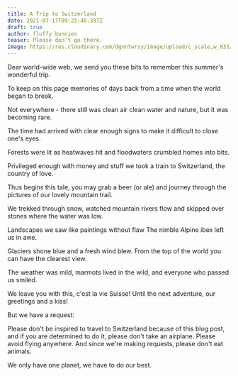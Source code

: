 ```yaml
---
title: A Trip to Switzerland
date: 2021-07-17T09:25:40.397Z
draft: true
author: fluffy bunnies
teaser: Please don't go there.
image: https://res.cloudinary.com/dgnntwrsy/image/upload/c_scale,w_833/v1626514135/PXL_20210709_095303089.MP_uvvxg4.jpg
---
```

Dear world-wide web,
we send you these bits
to remember this summer's wonderful trip.

To keep on this page
memories of days 
back from a time when the world began to break. 

Not everywhere -
there still was clean air
clean water and nature, but it was becoming rare.

The time had arrived
with clear enough signs
to make it difficult to close one's eyes.

Forests were lit
as heatwaves hit
and floodwaters crumbled homes into bits.

Privileged enough
with money and stuff
we took a train to Switzerland, the country of love.

Thus begins this tale,
you may grab a beer (or ale)
and journey through the pictures of our lovely mountain trail.

We trekked through snow,
watched mountain rivers flow
and skipped over stones where the water was low.

Landscapes we saw
like paintings without flaw
The nimble Alpine ibex left us in awe.

Glaciers shone blue
and a fresh wind blew.
From the top of the world you can have the clearest view.

The weather was mild, 
marmots lived in the wild,
and everyone who passed us smiled.

We leave you with this,
c'est la vie Suisse!
Until the next adventure, our greetings and a kiss!

But we have a request:

Please don't be inspired to travel to Switzerland because of this blog post, and if you are determined to do it, please don't take an airplane. Please avoid flying anywhere. And since we're making requests, please don't eat animals.

We only have one planet, we have to do our best.